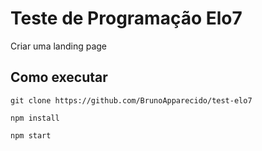# Teste de Programação Elo7

Criar uma landing page

## Como executar

```git
git clone https://github.com/BrunoApparecido/test-elo7
```

```node
npm install
```

```node
npm start
```
